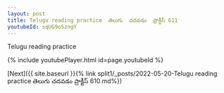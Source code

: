 ```yaml
---
layout: post
title: Telugu reading practice  తెలుగు  చదవడం  ప్రాక్టీస్ 611
youtubeId: sqUG9o5zngY
---
```

 
 
Telugu reading practice
 
 
 
 
 


{% include youtubePlayer.html id=page.youtubeId %}
 
[Next]({{ site.baseurl }}{% link  split1/_posts/2022-05-20-Telugu reading practice  తెలుగు  చదవడం  ప్రాక్టీస్ 610.md%})
 
